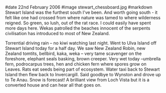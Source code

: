 #date 22nd February 2006
#image stewart_chessboard.jpg
#markdown
Stewart Island was the furthest south I've been. And worth going south - it felt like one had crossed from where nature was tamed to where wilderness reigned. So green, so lush, out of the rat race. I could easily have spent more days here. Wekas patrolled the beaches innocent of the serpents civilisation has introduced to most of New Zealand.

Torrential driving rain – no kiwi watching last night. Went to Ulva Island off Stewart Island today for a half day. We saw New Zealand Robin, new Zealand tomtits, bellbird, kaka, weka – very tame scavenger on the foreshore, elephant seals basking, brown creeper. Very wet today –umbrella fern, podrocarpus trees, hen and chicken fern where spores grow on Leaves. Rats eat seeds being part of ecosystem. Water taxi back to Stewart Island then flew back to Invercargill. Said goodbye to Wynston and drove up to Te Anau. Snow is forecast! A brilliant view from Loch Vista but it is a converted house and can hear all that goes on.
